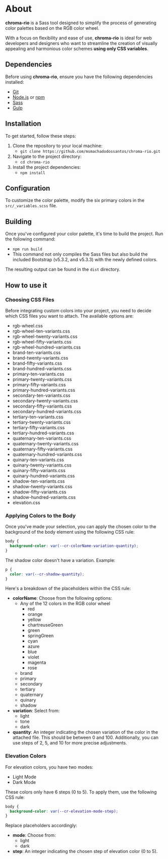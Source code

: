 # About

**chroma-rio** is a Sass tool designed to simplify the process of generating color palettes based on the RGB color wheel.

With a focus on flexibility and ease of use, **chroma-rio** is ideal for web developers and designers who want to streamline the creation of visually appealing and harmonious color schemes **using only CSS variables**.

## Dependencies

Before using **chroma-rio**, ensure you have the following dependencies installed:

- [Git](https://git-scm.com/)
- [Node.js](https://nodejs.org/en) or [npm](https://www.npmjs.com/)
- [Sass](https://sass-lang.com/)
- [Gulp](https://gulpjs.com/)

## Installation

To get started, follow these steps:

1. Clone the repository to your local machine:
   - `git clone https://github.com/msmachadodossantos/chroma-rio.git`
2. Navigate to the project directory:
   - `cd chroma-rio`
3. Install the project dependencies:
   - `npm install`

## Configuration

To customize the color palette, modify the six primary colors in the `src/_variables.scss` file.

## Building

Once you've configured your color palette, it's time to build the project. Run the following command:

- `npm run build`
- This command not only compiles the Sass files but also build the included Bootstrap (v5.3.2, and v5.3.3) with the newly defined colors.

The resulting output can be found in the `dist` directory.

## How to use it

### Choosing CSS Files

Before integrating custom colors into your project, you need to decide which CSS files you want to attach. The available options are:

- rgb-wheel.css
- rgb-wheel-ten-variants.css
- rgb-wheel-twenty-variants.css
- rgb-wheel-fifty-variants.css
- rgb-wheel-hundred-variants.css
- brand-ten-variants.css
- brand-twenty-variants.css
- brand-fifty-variants.css
- brand-hundred-variants.css
- primary-ten-variants.css
- primary-twenty-variants.css
- primary-fifty-variants.css
- primary-hundred-variants.css
- secondary-ten-variants.css
- secondary-twenty-variants.css
- secondary-fifty-variants.css
- secondary-hundred-variants.css
- tertiary-ten-variants.css
- tertiary-twenty-variants.css
- tertiary-fifty-variants.css
- tertiary-hundred-variants.css
- quaternary-ten-variants.css
- quaternary-twenty-variants.css
- quaternary-fifty-variants.css
- quaternary-hundred-variants.css
- quinary-ten-variants.css
- quinary-twenty-variants.css
- quinary-fifty-variants.css
- quinary-hundred-variants.css
- shadow-ten-variants.css
- shadow-twenty-variants.css
- shadow-fifty-variants.css
- shadow-hundred-variants.css
- elevation.css

### Applying Colors to the Body

Once you've made your selection, you can apply the chosen color to the background of the body element using the following CSS rule:

```css
body {
  background-color: var(--cr-colorName-variation-quantity);
}
```

The shadow color doesn't have a variation. Example:

```css
p {
  color: var(--cr-shadow-quantity);
}
```

Here's a breakdown of the placeholders within the CSS rule:

- **colorName**: Choose from the following options:
  - Any of the 12 colors in the RGB color wheel
    - red
    - orange
    - yellow
    - chartreuseGreen
    - green
    - springGreen
    - cyan
    - azure
    - blue
    - violet
    - magenta
    - rose
  - brand
  - primary
  - secondary
  - tertiary
  - quaternary
  - quinary
  - shadow
- **variation**: Select from:
  - light
  - tone
  - dark
- **quantity**: An integer indicating the chosen variation of the color in the attached file. This should be between 0 and 100. Additionally, you can use steps of 2, 5, and 10 for more precise adjustments.

### Elevation Colors

For elevation colors, you have two modes:

- Light Mode
- Dark Mode

These colors only have 6 steps (0 to 5). To apply them, use the following CSS rule:

```css
body {
  background-color: var(--cr-elevation-mode-step);
}
```

Replace placeholders accordingly:

- **mode**: Choose from:
  - light
  - dark
- **step**: An integer indicating the chosen step of elevation color (0 to 5).
